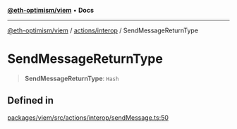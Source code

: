 [**@eth-optimism/viem**](../../../README.md) • **Docs**

***

[@eth-optimism/viem](../../../README.md) / [actions/interop](../README.md) / SendMessageReturnType

# SendMessageReturnType

> **SendMessageReturnType**: `Hash`

## Defined in

[packages/viem/src/actions/interop/sendMessage.ts:50](https://github.com/ethereum-optimism/ecosystem/blob/a99a99e6e8edfe86cc9b244149f498f9122cc99b/packages/viem/src/actions/interop/sendMessage.ts#L50)
